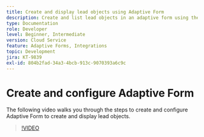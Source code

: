 ```yaml
---
title: Create and display lead objects using Adaptive Form
description: Create and list lead objects in an adaptive form using the dynamics integration.
type: Documentation
role: Developer
level: Beginner, Intermediate
version: Cloud Service
feature: Adaptive Forms, Integrations
topic: Development
jira: KT-9839
exl-id: 804b2fad-34a3-4bcb-913c-9070393a6c9c
---
```

# Create and configure Adaptive Form 


The following video walks you through the steps to create and configure Adaptive Form to create and display lead objects.

>[!VIDEO](https://video.tv.adobe.com/v/340791?quality=12&learn=on)
